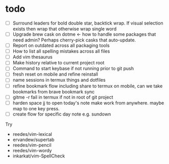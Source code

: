 # todo

- [ ] Surround leaders for bold double star, backtick wrap. If visual selection
  exists then wrap that otherwise wrap single word
- [ ] Upgrade brew cask on dotme <- how to handle some packages that need admin?
  Perhaps cherry-pick casks that auto-update.
- [ ] Report on outdated across all packaging tools
- [ ] How to list all spelling mistakes across all files
- [ ] Add vim thesaurus
- [ ] Make history relative to current project root
- [ ] Command to start keybase if not running prior to git push
- [ ] fresh reset on mobile and refine reinstall
- [ ] name sessions in termux things and dotfiles
- [ ] refine bookmark flow including share to termux on mobile, can we take
  bookmarks from brave bookmark sync
- [ ] gitme -r fail in termux if not in root of git project
- [ ] harden space jj to open today's note make work from anywhere. maybe map to
  one key press.
- [ ] create flow for specific day note e.g. sundown

Try

- reedes/vim-lexical
- ervandew/supertab
- reedes/vim-pencil
- reedes/vim-wordy
- inkarkat/vim-SpellCheck
